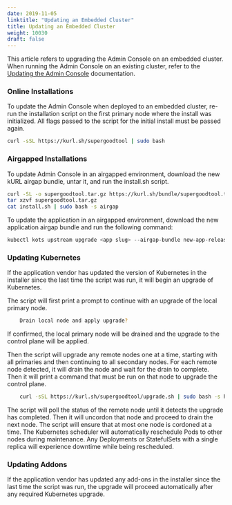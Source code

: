 ```yaml
---
date: 2019-11-05
linktitle: "Updating an Embedded Cluster"
title: Updating an Embedded Cluster
weight: 10030
draft: false
---
```


This article refers to upgrading the Admin Console on an embedded cluster.
When running the Admin Console on an existing cluster, refer to the [Updating the Admin Console](/kotsadm/updating/updating-admin-console/) documentation.

### Online Installations

To update the Admin Console when deployed to an embedded cluster, re-run the installation script on the first primary node where the install was initialized.
All flags passed to the script for the initial install must be passed again.

```bash
curl -sSL https://kurl.sh/supergoodtool | sudo bash
```

### Airgapped Installations

To update Admin Console in an airgapped environment, download the new kURL airgap bundle, untar it, and run the install.sh script.

```bash
curl -SL -o supergoodtool.tar.gz https://kurl.sh/bundle/supergoodtool.tar.gz
tar xzvf supergoodtool.tar.gz
cat install.sh | sudo bash -s airgap
```

To update the application in an airgapped environment, download the new application airgap bundle and run the following command:

```bash
kubectl kots upstream upgrade <app slug> --airgap-bundle new-app-release.airgap -n default
```

### Updating Kubernetes

If the application vendor has updated the version of Kubernetes in the installer since the last time the script was run, it will begin an upgrade of Kubernetes.

The script will first print a prompt to continue with an upgrade of the local primary node.

```bash
    Drain local node and apply upgrade?
```

If confirmed, the local primary node will be drained and the upgrade to the control plane will be applied.

Then the script will upgrade any remote nodes one at a time, starting with all primaries and then continuing to all secondary nodes.
For each remote node detected, it will drain the node and wait for the drain to complete.
Then it will print a command that must be run on that node to upgrade the control plane.

```bash
    curl -sSL https://kurl.sh/supergoodtool/upgrade.sh | sudo bash -s hostname-check=master-node-2 kubernetes-version=v1.15.3
```

The script will poll the status of the remote node until it detects the upgrade has completed.
Then it will uncordon that node and proceed to drain the next node.
The script will ensure that at most one node is cordoned at a time.
The Kubernetes scheduler will automatically reschedule Pods to other nodes during maintenance.
Any Deployments or StatefulSets with a single replica will experience downtime while being rescheduled.

### Updating Addons

If the application vendor has updated any add-ons in the installer since the last time the script was run, the upgrade will proceed automatically after any required Kubernetes upgrade.
